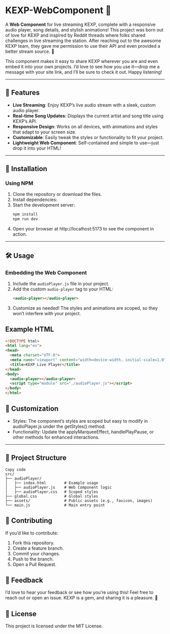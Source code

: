# KEXP-WebComponent 🎵

A **Web Component** for live streaming KEXP, complete with a responsive audio player, song details, and stylish animations! This project was born out of love for KEXP and inspired by Reddit threads where folks shared challenges in live streaming the station. After reaching out to the awesome KEXP team, they gave me permission to use their API and even provided a better stream source. 💙

This component makes it easy to share KEXP wherever you are and even embed it into your own projects. I’d love to see how you use it—drop me a message with your site link, and I’ll be sure to check it out. Happy listening!

---

## 🎉 Features
- **Live Streaming**: Enjoy KEXP’s live audio stream with a sleek, custom audio player.
- **Real-time Song Updates**: Displays the current artist and song title using KEXP’s API.
- **Responsive Design**: Works on all devices, with animations and styles that adapt to your screen size.
- **Customizable**: Easily tweak the styles or functionality to fit your project.
- **Lightweight Web Component**: Self-contained and simple to use—just drop it into your HTML!

---

## 🚀 Installation

### Using NPM
1. Clone the repository or download the files.
2. Install dependencies:
3. Start the development server:
   ```bash
   npm install
   npm run dev
   ```
4. Open your browser at http://localhost:5173 to see the component in action.

---

## 🛠️ Usage

### Embedding the Web Component
1. Include the `audioPlayer.js` file in your project.
2. Add the custom `audio-player` tag to your HTML:
   ```html
   <audio-player></audio-player>
   ```
3. Customize as needed! The styles and animations are scoped, so they won’t interfere with your project.

## Example HTML
```html
<!DOCTYPE html>
<html lang="en">
<head>
  <meta charset="UTF-8">
  <meta name="viewport" content="width=device-width, initial-scale=1.0">
  <title>KEXP Live Player</title>
</head>
<body>
  <audio-player></audio-player>
  <script type="module" src="./audioPlayer.js"></script>
</body>
</html>
```

## 🎨 Customization
- Styles: The component’s styles are scoped but easy to modify in audioPlayer.js under the getStyles() method.
- Functionality: Update the applyMarqueeEffect, handlePlayPause, or other methods for enhanced interactions.

---

## 📂 Project Structure

```plaintext
Copy code
src/
├── audioPlayer/
│   ├── index.html        # Example usage
│   ├── audioPlayer.js    # Web Component logic
│   ├── audioPlayer.css   # Scoped styles
├── global.css            # Global styles
├── assets/               # Public assets (e.g., favicon, images)
└── main.js               # Main entry point
```

## 🙌 Contributing

If you’d like to contribute:
1. Fork this repository.
2. Create a feature branch.
3. Commit your changes.
4. Push to the branch.
5. Open a Pull Request.

## 📧 Feedback

I’d love to hear your feedback or see how you’re using this! Feel free to reach out or open an issue. KEXP is a gem, and sharing it is a pleasure. 🎵

## 📜 License
This project is licensed under the MIT License.